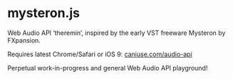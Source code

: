 mysteron.js
========

Web Audio API ‘theremin’, inspired by the early VST freeware Mysteron by FXpansion.

Requires latest Chrome/Safari or iOS 9: [caniuse.com/audio-api](http://caniuse.com/audio-api)

Perpetual work-in-progress and general Web Audio API playground!
